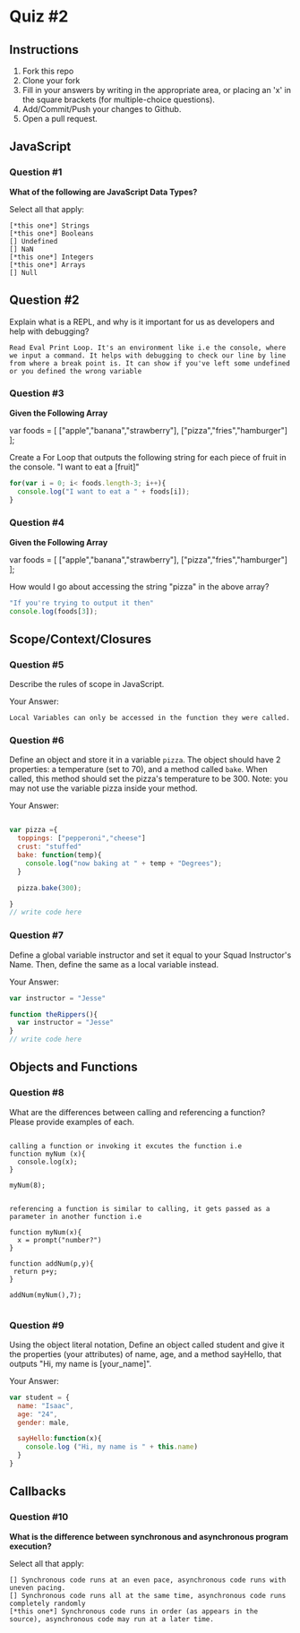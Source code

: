 # Quiz #2

## Instructions

1. Fork this repo
2. Clone your fork
3. Fill in your answers by writing in the appropriate area, or placing an 'x' in
the square brackets (for multiple-choice questions).
4. Add/Commit/Push your changes to Github.
5. Open a pull request.

## JavaScript

### Question #1

**What of the following are JavaScript Data Types?**

Select all that apply:
```
[*this one*] Strings
[*this one*] Booleans
[] Undefined
[] NaN
[*this one*] Integers
[*this one*] Arrays
[] Null
```

## Question #2

Explain what is a REPL, and why is it important for us as developers and help with debugging?

```text
Read Eval Print Loop. It's an environment like i.e the console, where we input a command. It helps with debugging to check our line by line from where a break point is. It can show if you've left some undefined or you defined the wrong variable
```
### Question #3

**Given the Following Array**

var foods = [ ["apple","banana","strawberry"], ["pizza","fries","hamburger"] ];

Create a For Loop that outputs the following string for each piece of fruit in the console. "I want to eat a [fruit]"

```js
for(var i = 0; i< foods.length-3; i++){
  console.log("I want to eat a " + foods[i]);
}
```
### Question #4

**Given the Following Array**

var foods = [ ["apple","banana","strawberry"], ["pizza","fries","hamburger"] ];

How would I go about accessing the string "pizza" in the above array?

```js
"If you're trying to output it then"
console.log(foods[3]);
```

## Scope/Context/Closures

### Question #5

Describe the rules of scope in JavaScript.

Your Answer:
```Global variables can accessed anywhere in your code
Local Variables can only be accessed in the function they were called.
```

### Question #6

Define an object and store it in a variable `pizza`. The object should have 2
properties: a temperature (set to 70), and a method called `bake`. When called,
this method should set the pizza's temperature to be 300. Note: you may not use
the variable pizza inside your method.

Your Answer:
```js

var pizza ={
  toppings: ["pepperoni","cheese"]
  crust: "stuffed"
  bake: function(temp){
    console.log("now baking at " + temp + "Degrees");
  }

  pizza.bake(300);

}
// write code here
```

### Question #7

Define a global variable instructor and set it equal to your Squad Instructor's Name. Then, define the same as a local variable instead.

Your Answer:
```js
var instructor = "Jesse"

function theRippers(){
  var instructor = "Jesse"
}
// write code here
```

## Objects and Functions

### Question #8

What are the differences between calling and referencing a function? Please provide examples of each.

```text

calling a function or invoking it excutes the function i.e
function myNum (x){
  console.log(x);
}

myNum(8);


referencing a function is similar to calling, it gets passed as a parameter in another function i.e

function myNum(x){
  x = prompt("number?")
}

function addNum(p,y){
 return p+y;
}

addNum(myNum(),7);


```
### Question #9

Using the object literal notation, Define an object called student and give it the properties (your attributes) of name, age, and a method sayHello, that outputs "Hi, my name is [your_name]".

Your Answer:
```js
var student = {
  name: "Isaac",
  age: "24",
  gender: male,

  sayHello:function(x){
    console.log ("Hi, my name is " + this.name)
  }
}
```

## Callbacks

### Question #10

**What is the difference between synchronous and asynchronous program execution?**

Select all that apply:
```
[] Synchronous code runs at an even pace, asynchronous code runs with uneven pacing.
[] Synchronous code runs all at the same time, asynchronous code runs completely randomly
[*this one*] Synchronous code runs in order (as appears in the source), asynchronous code may run at a later time.
```
